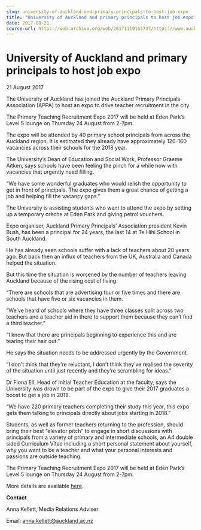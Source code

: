 ```yaml
---
slug: university-of-auckland-and-primary-principals-to-host-job-expo
title: "University of Auckland and primary principals to host job expo"
date: 2017-08-21
source-url: https://web.archive.org/web/20171119163737/https://www.auckland.ac.nz/en/about/news-events-and-notices/news/news-2017/08/university-of-auckland-and-primary-principals-to-host-job-expo.html
---
```

University of Auckland and primary principals to host job expo
==============================================================

21 August 2017

The University of Auckland has joined the Auckland Primary Principals Association (APPA) to host an expo to drive teacher recruitment in the city.

The Primary Teaching Recruitment Expo 2017 will be held at Eden Park’s Level 5 lounge on Thursday 24 August from 2-7pm.

The expo will be attended by 40 primary school principals from across the Auckland region. It is estimated they already have approximately 120-160 vacancies across their schools for the 2018 year.

The University’s Dean of Education and Social Work, Professor Graeme Aitken, says schools have been feeling the pinch for a while now with vacancies that urgently need filling.

“We have some wonderful graduates who would relish the opportunity to get in front of principals. The expo gives them a great chance of getting a job and helping fill the vacancy gaps.”

The University is assisting students who want to attend the expo by setting up a temporary crèche at Eden Park and giving petrol vouchers.

Expo organiser, Auckland Primary Principals’ Association president Kevin Bush, has been a principal for 24 years, the last 14 at Te Hihi School in South Auckland.

He has already seen schools suffer with a lack of teachers about 20 years ago. But back then an influx of teachers from the UK, Australia and Canada helped the situation.

But this time the situation is worsened by the number of teachers leaving Auckland because of the rising cost of living.

“There are schools that are advertising four or five times and there are schools that have five or six vacancies in them.

“We’ve heard of schools where they have three classes split across two teachers and a teacher aid in there to support them because they can’t find a third teacher.”

“I know that there are principals beginning to experience this and are tearing their hair out.”

He says the situation needs to be addressed urgently by the Government.

“I don’t think that they’re reluctant, I don’t think they’ve realised the severity of the situation until just recently and they’re scrambling for ideas.”

Dr Fiona Ell, Head of Initial Teacher Education at the faculty, says the University was drawn to be part of the expo to give their 2017 graduates a boost to get a job in 2018.

“We have 220 primary teachers completing their study this year, this expo gets them talking to principals directly about jobs starting in 2018.”

Students, as well as former teachers returning to the profession, should bring their best “elevator pitch” to engage in short discussions with principals from a variety of primary and intermediate schools, an A4 double sided Curriculum Vitae including a short personal statement about yourself, why you want to be a teacher and what your personal interests and passions are outside teaching.

The Primary Teaching Recruitment Expo 2017 will be held at Eden Park’s Level 5 lounge on Thursday 24 August from 2-7pm.

More details are available [here](http://www.education.auckland.ac.nz/en/about/events/events-2017/08/primary-teaching-expo.html).

**Contact**

Anna Kellett, Media Relations Adviser

Email: anna.kellett@auckland.ac.nz